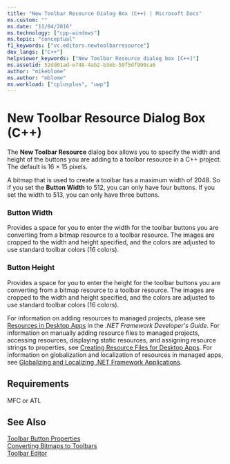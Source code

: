 ```yaml
---
title: "New Toolbar Resource Dialog Box (C++) | Microsoft Docs"
ms.custom: ""
ms.date: "11/04/2016"
ms.technology: ["cpp-windows"]
ms.topic: "conceptual"
f1_keywords: ["vc.editors.newtoolbarresource"]
dev_langs: ["C++"]
helpviewer_keywords: ["New Toolbar Resource dialog box [C++]"]
ms.assetid: 52dd01ad-e748-4ab2-b3eb-59f5df990ca6
author: "mikeblome"
ms.author: "mblome"
ms.workload: ["cplusplus", "uwp"]
---
```

# New Toolbar Resource Dialog Box (C++)

The **New Toolbar Resource** dialog box allows you to specify the width and height of the buttons you are adding to a toolbar resource in a C++ project. The default is 16 × 15 pixels.

A bitmap that is used to create a toolbar has a maximum width of 2048. So if you set the **Button Width** to 512, you can only have four buttons. If you set the width to 513, you can only have three buttons.

### Button Width

Provides a space for you to enter the width for the toolbar buttons you are converting from a bitmap resource to a toolbar resource. The images are cropped to the width and height specified, and the colors are adjusted to use standard toolbar colors (16 colors).

### Button Height

Provides a space for you to enter the height for the toolbar buttons you are converting from a bitmap resource to a toolbar resource. The images are cropped to the width and height specified, and the colors are adjusted to use standard toolbar colors (16 colors).

For information on adding resources to managed projects, please see [Resources in Desktop Apps](/dotnet/framework/resources/index) in the *.NET Framework Developer's Guide*. For information on manually adding resource files to managed projects, accessing resources, displaying static resources, and assigning resource strings to properties, see [Creating Resource Files for Desktop Apps](/dotnet/framework/resources/creating-resource-files-for-desktop-apps). For information on globalization and localization of resources in managed apps, see [Globalizing and Localizing .NET Framework Applications](/dotnet/standard/globalization-localization/index).

## Requirements

MFC or ATL

## See Also

[Toolbar Button Properties](../windows/toolbar-button-properties.md)<br/>
[Converting Bitmaps to Toolbars](../windows/converting-bitmaps-to-toolbars.md)<br/>
[Toolbar Editor](../windows/toolbar-editor.md)